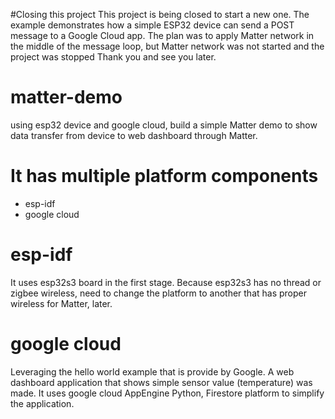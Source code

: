 #Closing this project
This project is being closed to start a new one.
The example demonstrates how a simple ESP32 device can send a POST message to a Google Cloud app.
The plan was to apply Matter network in the middle of the message loop, but Matter network was not started and the project was stopped
Thank you and see you later.

# matter-demo
using esp32 device and google cloud, build a simple Matter demo to show data transfer from device to web dashboard through Matter.

# It has multiple platform components
* esp-idf
* google cloud

# esp-idf
It uses esp32s3 board in the first stage. Because esp32s3 has no thread or zigbee wireless, need to change the platform to another that has proper wireless for Matter, later.

# google cloud
Leveraging the hello world example that is provide by Google. A web dashboard application that shows simple sensor value (temperature) was made. It uses google cloud AppEngine Python, Firestore platform to simplify the application.
